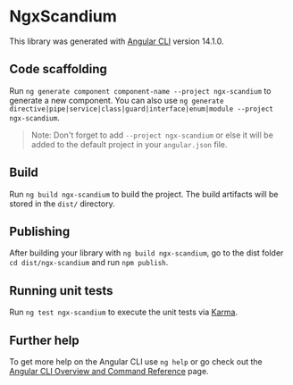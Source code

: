 # NgxScandium

This library was generated with [Angular CLI](https://github.com/angular/angular-cli) version 14.1.0.

## Code scaffolding

Run `ng generate component component-name --project ngx-scandium` to generate a new component. You can also use `ng generate directive|pipe|service|class|guard|interface|enum|module --project ngx-scandium`.
> Note: Don't forget to add `--project ngx-scandium` or else it will be added to the default project in your `angular.json` file. 

## Build

Run `ng build ngx-scandium` to build the project. The build artifacts will be stored in the `dist/` directory.

## Publishing

After building your library with `ng build ngx-scandium`, go to the dist folder `cd dist/ngx-scandium` and run `npm publish`.

## Running unit tests

Run `ng test ngx-scandium` to execute the unit tests via [Karma](https://karma-runner.github.io).

## Further help

To get more help on the Angular CLI use `ng help` or go check out the [Angular CLI Overview and Command Reference](https://angular.io/cli) page.
